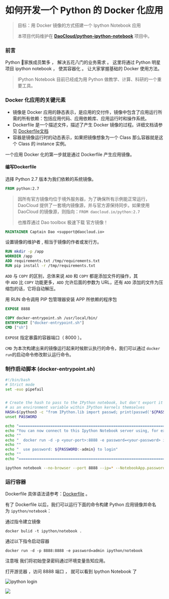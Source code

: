 # 如何开发一个 Python 的 Docker 化应用

> 目标：用 Docker 镜像的方式搭建一个 Ipython Notebook 应用
> 
> 本项目代码维护在 **[DaoCloud/python-ipython-notebook](https://github.com/DaoCloud/python-ipython-notebook)** 项目中。

### 前言

Python 家族成员繁多 ， 解决五花八门的业务需求 。 这里将通过 Python 明星项目 ipython notebook ， 使其容器化 。 让大家掌握基础的 Docker 使用方法。

> IPython Notebook 目前已经成为用 Python 做教学、计算、科研的一个重要工具。



### Docker 化应用的关键元素

- 镜像是 Docker 应用的静态表示，是应用的交付件，镜像中包含了应用运行所需的所有依赖：包括应用代码、应用依赖库、应用运行时和操作系统。
- Dockerfile 是一个描述文件，描述了产生 Docker 镜像的过程。详细文档请参见 [Dockerfile文档](https://docs.docker.com/reference/builder/)
- 容器是镜像运行时的动态表示，如果把镜像想象为一个 Class 那么容器就是这个 Class 的 instance 实例。

一个应用 Docker 化的第一步就是通过 Dockerfile 产生应用镜像。



#### 编写Dockerfile

选择 Python 2.7 版本为我们依赖的系统镜像。

``` dockerfile
FROM python:2.7
```

> 因所有官方镜像均位于境外服务器，为了确保所有示例能正常运行，DaoCloud 提供了一套境内镜像源，并与官方源保持同步。如果使用 DaoCloud 的镜像源，则指向：`FROM daocloud.io/python:2.7`     
> 
> 也推荐通过 Dao toolbox 极速下载 官方镜像！

``` dockerfile
MAINTAINER Captain Dao <support@daocloud.io>
```

设置镜像的维护者 , 相当于镜像的作者或发行方。

``` dockerfile
RUN mkdir -p /app
WORKDIR /app
ADD requirements.txt /tmp/requirements.txt
RUN pip install -r /tmp/requirements.txt
```

`ADD` 与 `COPY` 的区别，总体来说 `ADD` 和 `COPY` 都是添加文件的操作，其中 `ADD` 比 `COPY` 功能更多，`ADD` 允许后面的参数为 URL，还有 `ADD` 添加的文件为压缩包的话，它将自动解压。

用 RUN 命令调用 PIP 包管理器安装 APP 所依赖的程序包

``` dockerfile
EXPOSE 8888

COPY docker-entrypoint.sh /usr/local/bin/
ENTRYPOINT ["docker-entrypoint.sh"]
CMD ["sh"]
```

`EXPOSE` 指定暴露的容器端口（ 8000 ）。

`CMD` 为本次构建出来的镜像运行起来时候默认执行的命令，我们可以通过 `docker run`的启动命令修改默认运行命令。



### 制作启动脚本 (docker-entrypoint.sh)

``` sh
#!/bin/bash
# Strict mode
set -euo pipefail


# Create the hash to pass to the IPython notebook, but don't export it so it doesn't appear
# as an environment variable within IPython kernels themselves
HASH=$(python3 -c "from IPython.lib import passwd; print(passwd('${PASSWORD:-admin}'))")
unset PASSWORD

echo "========================================================================"
echo "You can now connect to this Ipython Notebook server using, for example:"
echo ""
echo "	docker run -d -p <your-port>:8888 -e password=<your-password> ipython/noetbook"
echo ""
echo "  use password: ${PASSWORD:-admin} to login"
echo ""
echo "========================================================================"

ipython notebook --no-browser --port 8888 --ip=* --NotebookApp.password="$HASH"
```



### 运行容器

Dockerfile 具体语法请参考：[Dockerfile](https://docs.docker.com/reference/builder/) 。

有了 Dockerfile 以后，我们可以运行下面的命令构建 Python 应用镜像并命名为 `ipython/notebook`：

通过指令建立镜像

``` 
docker bulid -t ipython/notebook .
```

通过以下指令启动容器

``` 
docker run -d -p 8888:8888 -e password=admin ipython/notebook 
```

注意哦 我们将初始登录密码通过环境变量告知应用。

打开游览器 ，访问 8888 端口 ， 就可以看到 Ipython Notebook 了

![ipython login](http://blog.daocloud.io/wp-content/uploads/2015/09/QQ20150902-1.png)

![](http://blog.daocloud.io/wp-content/uploads/2015/09/QQ20150902-2.png)

